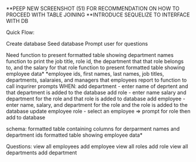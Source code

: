 **PEEP NEW SCREENSHOT (51) FOR RECOMMENDATION ON HOW TO PROCEED WITH TABLE JOINING 
**INTRODUCE SEQUELIZE TO INTERFACE WITH DB

Quick Flow:

Create database
Seed database
Prompt user for questions


Need function to present formatted table showing department names
    function to print the job title, role id, the department that that role belongs to, and the salary for that role
    function to present formatted table showing employee data*
        *employee ids, first names, last names, job titles, departments, salaraies, and managers that employees report to
    function to call inqurirer prompts WHEN: 
        add department - enter name of deprtent and that department is added to the database
        add role - enter name salary and department for the role and that role is added to database
        add employee - enter name, salary, and department for the role and the role is added to the database
        update employee role - select an employee =>
            prompt for role then add to database
        



schema:
    formatted table containing columns for derparment names and department ids
    formatted table showing employee data*

Questions:
view all employees 
add employee
view all roles 
add role
view all departments
add department


